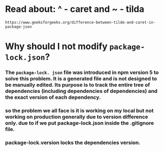 # Read about: ^ - caret and ~ - tilda

```
https://www.geeksforgeeks.org/difference-between-tilde-and-caret-in-package-json

```

# Why should I not modify `package-lock.json`?

### The `package-lock. json` file was introduced in npm version 5 to solve this problem. It is a generated file and is not designed to be manually edited. Its purpose is to track the entire tree of dependencies (including dependencies of dependencies) and the exact version of each dependency.

### so the problem we all face is it is working on my local but not working on production generally due to version difference only. due to if we put package-lock.json inside the .gitignore file.

### package-lock.version locks the dependencies version.
